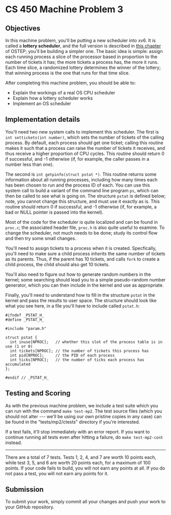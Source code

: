 # CS 450 Machine Problem 3

## Objectives

In this machine problem, you'll be putting a new scheduler into xv6. It is
called a **lottery scheduler**, and the full version is described in [this
chapter](http://www.cs.wisc.edu/~remzi/OSFEP/cpu-sched-lottery.pdf) of
OSTEP; you'll be building a simpler one.  The basic idea is simple:
assign each running process a slice of the processor based in proportion to the
number of tickets it has; the more tickets a process has, the more it runs. Each
time slice, a randomized lottery determines the winner of the lottery; that
winning process is the one that runs for that time slice.

After completing this machine problem, you should be able to:

  - Explain the workings of a real OS CPU scheduler
  - Explain how a lottery scheduler works
  - Implement an OS scheduler


## Implementation details

You'll need two new system calls to implement this scheduler. The first is
`int settickets(int number)`, which sets the number of tickets of the calling
process. By default, each process should get one ticket; calling this routine
makes it such that a process can raise the number of tickets it receives, and
thus receive a higher proportion of CPU cycles. This routine should return 0
if successful, and -1 otherwise (if, for example, the caller passes in a
number less than one).

The second is `int getpinfo(struct pstat *)`. This routine returns some
information about all running processes, including how many times each has
been chosen to run and the process ID of each. You can use this system call to
build a variant of the command line program `ps`, which can then be called to
see what is going on. The structure `pstat` is defined below; note, you cannot
change this structure, and must use it exactly as is. This routine should
return 0 if successful, and -1 otherwise (if, for example, a bad or NULL
pointer is passed into the kernel).

Most of the code for the scheduler is quite localized and can be found in
`proc.c`; the associated header file, `proc.h` is also quite useful to
examine. To change the scheduler, not much needs to be done; study its control
flow and then try some small changes. 

You'll need to assign tickets to a process when it is created. Specfically,
you'll need to make sure a child process *inherits* the same number of tickets
as its parents. Thus, if the parent has 10 tickets, and calls `fork` to
create a child process, the child should also get 10 tickets.

You'll also need to figure out how to generate random numbers in the kernel;
some searching should lead you to a simple pseudo-random number generator,
which you can then include in the kernel and use as appropriate.

Finally, you'll need to understand how to fill in the structure `pstat` in the
kernel and pass the results to user space. The structure should look like what
you see here, in a file you'll have to include called `pstat.h`:

    #ifndef _PSTAT_H_
    #define _PSTAT_H_

    #include "param.h"

    struct pstat {
      int inuse[NPROC];   // whether this slot of the process table is in use (1 or 0)
      int tickets[NPROC]; // the number of tickets this process has
      int pid[NPROC];     // the PID of each process 
      int ticks[NPROC];   // the number of ticks each process has accumulated 
    };

    #endif // _PSTAT_H_


## Testing and Scoring

As with the previous machine problem, we include a test suite which you can run
with the command `make test-mp2`. The test source files (which you should not
alter --- we'll be using our own pristine copies in any case) can be found in
the "tests/mp2/ctests" directory if you're interested. 

If a test fails, it'll stop immediately with an error report. If you want to
continue running all tests even after hitting a failure, do `make test-mp2-cont`
instead.

---

There are a total of 7 tests. Tests 1, 2, 4, and 7 are worth 10 points each,
while test 3, 5, and 6 are worth 20 points each, for a maximum of 100 points. If
your code fails to build, you will not earn any points at all. If you do not
pass a test, you will not earn any points for it.


## Submission

To submit your work, simply commit all your changes and push your work to your
GitHub repository.

